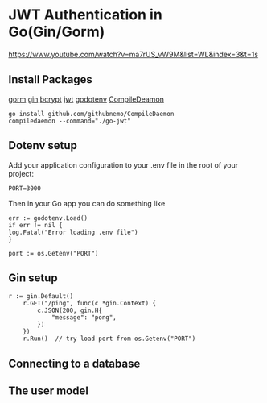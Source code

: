 # JWT Authentication in Go(Gin/Gorm)

<https://www.youtube.com/watch?v=ma7rUS_vW9M&list=WL&index=3&t=1s>

## Install Packages
[gorm](https://gorm.io/docs/connecting_to_the_database.html)
[gin](https://gin-gonic.com/docs/quickstart/)
[bcrypt](https://pkg.go.dev/golang.org/x/crypto/bcrypt)
[jwt](https://github.com/golang-jwt/jwt)
[godotenv](https://github.com/joho/godotenv)
[CompileDeamon](https://github.com/githubnemo/CompileDaemon)
```shell
go install github.com/githubnemo/CompileDaemon
compiledaemon --command="./go-jwt"
```

## Dotenv setup
Add your application configuration to your .env file in the root of your project:
```
PORT=3000
```
Then in your Go app you can do something like
```
err := godotenv.Load()
if err != nil {
log.Fatal("Error loading .env file")
}

port := os.Getenv("PORT")
```

## Gin setup
```
r := gin.Default()
	r.GET("/ping", func(c *gin.Context) {
		c.JSON(200, gin.H{
			"message": "pong",
		})
	})
	r.Run()  // try load port from os.Getenv("PORT")
```

## Connecting to a database

## The user model
